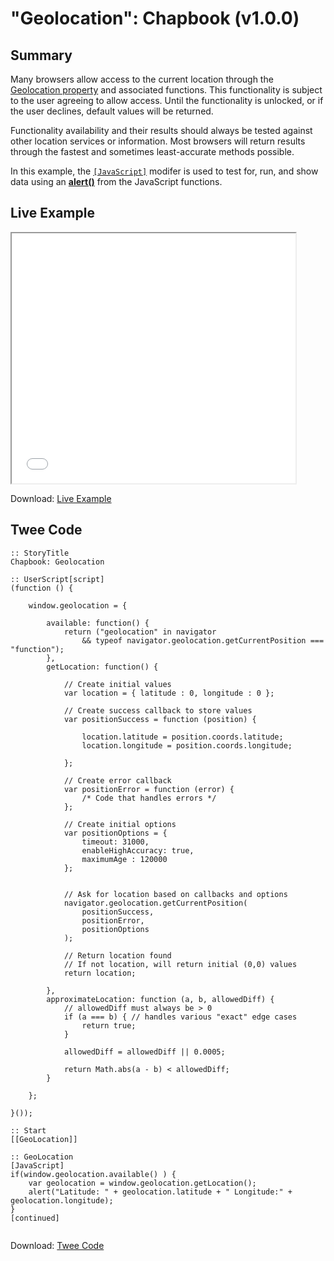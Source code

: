 # "Geolocation": Chapbook (v1.0.0)

## Summary

Many browsers allow access to the current location through the [Geolocation property](https://developer.mozilla.org/en-US/docs/Web/API/Geolocation) and associated functions. This functionality is subject to the user agreeing to allow access. Until the functionality is unlocked, or if the user declines, default values will be returned.

Functionality availability and their results should always be tested against other location services or information. Most browsers will return results through the fastest and sometimes least-accurate methods possible.

In this example, the [`[JavaScript]`](https://klembot.github.io/chapbook/guide/advanced/using-javascript-in-passages.html) modifer is used to test for, run, and show data using an **[alert()](https://developer.mozilla.org/en-US/docs/Web/API/Window/alert)** from the JavaScript functions.

## Live Example

<section>
<iframe src="chapbook_geolocation_example.html" height=400 width=90%></iframe>

Download: <a href="chapbook_geolocation_example.html" target="_blank">Live Example</a>
</section>

## Twee Code

```
:: StoryTitle
Chapbook: Geolocation

:: UserScript[script]
(function () {

	window.geolocation = {

		available: function() {
			return ("geolocation" in navigator 
				&& typeof navigator.geolocation.getCurrentPosition === "function");
		},
		getLocation: function() {

			// Create initial values
			var location = { latitude : 0, longitude : 0 };
			
			// Create success callback to store values
			var	positionSuccess = function (position) {
				
				location.latitude = position.coords.latitude;
				location.longitude = position.coords.longitude;

			};
			
			// Create error callback
			var positionError = function (error) {
				/* Code that handles errors */
			};
			
			// Create initial options
			var positionOptions = {
				timeout: 31000, 
				enableHighAccuracy: true,
				maximumAge : 120000
			};
			

			// Ask for location based on callbacks and options
			navigator.geolocation.getCurrentPosition(
				positionSuccess,
				positionError,
				positionOptions
			);

			// Return location found
			// If not location, will return initial (0,0) values
			return location;

		},
		approximateLocation: function (a, b, allowedDiff) { 
		    // allowedDiff must always be > 0
			if (a === b) { // handles various "exact" edge cases
				return true;
			}

			allowedDiff = allowedDiff || 0.0005;
			
			return Math.abs(a - b) < allowedDiff;
		}

	};
	
}());

:: Start
[[GeoLocation]] 

:: GeoLocation
[JavaScript]
if(window.geolocation.available() ) {
    var geolocation = window.geolocation.getLocation();    
	alert("Latitude: " + geolocation.latitude + " Longitude:" + geolocation.longitude);
}
[continued]


```

Download: <a href="chapbook_geolocation_twee.txt" target="_blank">Twee Code</a>

